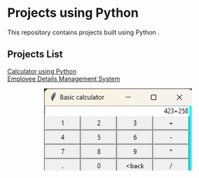 # Projects using Python 

This repository contains projects built using Python .

## Projects List 

[Calculator using Python](https://github.com/Pavankumarchittiprolu/Python-projects/tree/main/calculator)\
[Employee Details Management System](https://github.com/Pavankumarchittiprolu/Python-projects/tree/main/emp_system)

<p align='center'>
  <img src="https://github.com/Pavankumarchittiprolu/Python-projects/blob/main/calculator/Basic%20calculator.png">
</p>


